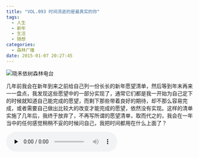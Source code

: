 ```yaml
---
title: "VOL.093 时间流逝的是最真实的你"
tags:
  - 人生
  - 新年
  - 生活
  - 随想
categories:
  - 森林广播
date: 2015-01-07 20:27:45
---
```


![晓禾依树森林电台](../../../images/radiocover/radio_093.jpg) 

几年前我会在新年到来之前给自己列一份长长的新年愿望清单，然后等到年末再来一一盘点，我发现这些愿望中的一部分实现了，通常它们都是我一开始为自己定下的时候就知道自己能完成的愿望，而剩下那些带着良好的期待，却不那么容易完成，或者需要自己做出比较大的改变才能完成的愿望，依然没有实现。这样的清单实施了几年后，我终于放弃了，不再写所谓的愿望清单，取而代之的，我会在一年当中的任何感觉稍稍不妥的时候问自己，我把时间都用在什么上面了？   

<audio id="audio" controls="" preload="none">
  <source id="mp3" src="http://www.coletree.com/radio/coletree_radio_093.mp3">
</audio>
